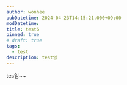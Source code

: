 ```yaml
---
author: wonhee
pubDatetime: 2024-04-23T14:15:21.000+09:00
modDatetime:
title: test6
pinned: true
# draft: true
tags:
  - test
description: test임
---
```


tes임~~
